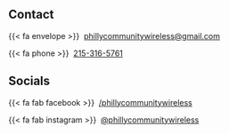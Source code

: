 ## Contact

{{< fa envelope >}} &nbsp;[phillycommunitywireless@gmail.com](mailto:phillycommunitywireless@gmail.com)

{{< fa phone >}} &nbsp;[215-316-5761](tel:2153165761)

## Socials

{{< fa fab facebook >}} &nbsp;[/phillycommunitywireless](https://www.facebook.com/Philly-Community-Wireless-111328101173369/)

{{< fa fab instagram >}} &nbsp;[@phillycommunitywireless](https://www.instagram.com/phillycommunitywireless/)

<!-- {{< fa fab twitter >}} @phillycommunitywireless -->

